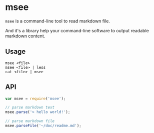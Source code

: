 msee
===

`msee` is a command-line tool to read markdown file.

And it's a library help your command-line software to output readable markdown content.

## Usage

    msee <file>
    msee <file> | less
    cat <file> | msee

## API

```javascript
var msee = require('msee');

// parse markdown text
msee.parse('> hello world!');

// parse markdown file
msee.parseFile('~/doc/readme.md');
```
